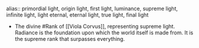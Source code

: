 alias:: primordial light, origin light, first light, luminance, supreme light, infinite light, light eternal, eternal light, true light, final light

- The divine #Rank of [[Viola Corvus]], representing supreme light. Radiance is the foundation upon which the world itself is made from. It is the supreme rank that surpasses everything.
